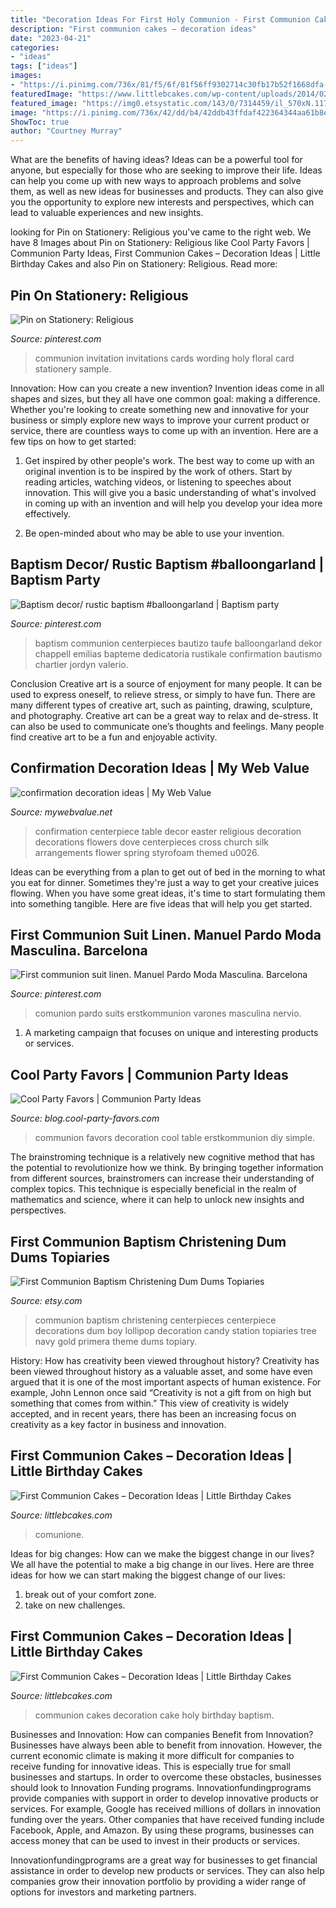 ```yaml
---
title: "Decoration Ideas For First Holy Communion - First Communion Cakes – Decoration Ideas"
description: "First communion cakes – decoration ideas"
date: "2023-04-21"
categories:
- "ideas"
tags: ["ideas"]
images:
- "https://i.pinimg.com/736x/81/f5/6f/81f56ff9302714c30fb17b52f1668dfa--first-communion-invitations--anniversary.jpg"
featuredImage: "https://www.littlebcakes.com/wp-content/uploads/2014/02/First-Communion-Cakes.jpg"
featured_image: "https://img0.etsystatic.com/143/0/7314459/il_570xN.1170111764_htvs.jpg"
image: "https://i.pinimg.com/736x/42/dd/b4/42ddb43ffdaf422364344aa61b8ed50a.jpg"
ShowToc: true
author: "Courtney Murray"
---
```



What are the benefits of having ideas?
Ideas can be a powerful tool for anyone, but especially for those who are seeking to improve their life. Ideas can help you come up with new ways to approach problems and solve them, as well as new ideas for businesses and products. They can also give you the opportunity to explore new interests and perspectives, which can lead to valuable experiences and new insights.

	

		
looking for Pin on Stationery: Religious you've came to the right web. We have 8 Images about Pin on Stationery: Religious like Cool Party Favors | Communion Party Ideas, First Communion Cakes – Decoration Ideas | Little Birthday Cakes and also Pin on Stationery: Religious. Read more:
		
    
## Pin On Stationery: Religious

<img loading=lazy src="https://i.pinimg.com/736x/81/f5/6f/81f56ff9302714c30fb17b52f1668dfa--first-communion-invitations--anniversary.jpg" onerror="this.onerror=null;this.src='https://tse4.mm.bing.net/th?id=OIP.FL2SaS49Zw7M5Sgq552lewHaKX&amp;pid=15.1';" alt="Pin on Stationery: Religious">

_Source: pinterest.com_

>communion invitation invitations cards wording holy floral card stationery sample. 

	

Innovation: How can you create a new invention?
Invention ideas come in all shapes and sizes, but they all have one common goal: making a difference. Whether you're looking to create something new and innovative for your business or simply explore new ways to improve your current product or service, there are countless ways to come up with an invention. Here are a few tips on how to get started:
1. Get inspired by other people's work. The best way to come up with an original invention is to be inspired by the work of others. Start by reading articles, watching videos, or listening to speeches about innovation. This will give you a basic understanding of what's involved in coming up with an invention and will help you develop your idea more effectively.

2. Be open-minded about who may be able to use your invention.

    
## Baptism Decor/ Rustic Baptism #balloongarland | Baptism Party

<img loading=lazy src="https://i.pinimg.com/736x/42/dd/b4/42ddb43ffdaf422364344aa61b8ed50a.jpg" onerror="this.onerror=null;this.src='https://tse1.mm.bing.net/th?id=OIP.MAQUS59OhLr4eZqiFiQpJwHaJQ&amp;pid=15.1';" alt="Baptism decor/ rustic baptism #balloongarland | Baptism party">

_Source: pinterest.com_

>baptism communion centerpieces bautizo taufe balloongarland dekor chappell emilias bapteme dedicatoria rustikale confirmation bautismo chartier jordyn valerio. 

	

Conclusion
Creative art is a source of enjoyment for many people. It can be used to express oneself, to relieve stress, or simply to have fun. There are many different types of creative art, such as painting, drawing, sculpture, and photography.
Creative art can be a great way to relax and de-stress. It can also be used to communicate one’s thoughts and feelings. Many people find creative art to be a fun and enjoyable activity.

    
## Confirmation Decoration Ideas | My Web Value

<img loading=lazy src="https://s-media-cache-ak0.pinimg.com/originals/7c/ac/b6/7cacb6bb982c503d06dab6ef493007af.jpg" onerror="this.onerror=null;this.src='https://tse4.mm.bing.net/th?id=OIP.Ljk8_emH8_GaeMxdSu6_owHaK8&amp;pid=15.1';" alt="confirmation decoration ideas | My Web Value">

_Source: mywebvalue.net_

>confirmation centerpiece table decor easter religious decoration decorations flowers dove centerpieces cross church silk arrangements flower spring styrofoam themed u0026. 

	

Ideas can be everything from a plan to get out of bed in the morning to what you eat for dinner. Sometimes they're just a way to get your creative juices flowing. When you have some great ideas, it's time to start formulating them into something tangible. Here are five ideas that will help you get started.

    
## First Communion Suit Linen. Manuel Pardo Moda Masculina. Barcelona

<img loading=lazy src="https://i.pinimg.com/736x/dd/8e/95/dd8e95aa3822a839976a3271bca56554.jpg" onerror="this.onerror=null;this.src='https://tse1.mm.bing.net/th?id=OIP.GdoYf5UEsWuX7wGDUTWH5QHaLG&amp;pid=15.1';" alt="First communion suit linen. Manuel Pardo Moda Masculina. Barcelona">

_Source: pinterest.com_

>comunion pardo suits erstkommunion varones masculina nervio. 

	

1. A marketing campaign that focuses on unique and interesting products or services.

    
## Cool Party Favors | Communion Party Ideas

<img loading=lazy src="http://blog.cool-party-favors.com/wp-content/uploads/2014/02/Communion-Party-Ideas1-1024x627.jpg" onerror="this.onerror=null;this.src='https://tse1.mm.bing.net/th?id=OIP.nXFa3S1RukfVYgl0ISfuzQHaEi&amp;pid=15.1';" alt="Cool Party Favors | Communion Party Ideas">

_Source: blog.cool-party-favors.com_

>communion favors decoration cool table erstkommunion diy simple. 

	

The brainstroming technique is a relatively new cognitive method that has the potential to revolutionize how we think. By bringing together information from different sources, brainstromers can increase their understanding of complex topics. This technique is especially beneficial in the realm of mathematics and science, where it can help to unlock new insights and perspectives.

    
## First Communion Baptism Christening Dum Dums Topiaries

<img loading=lazy src="https://img0.etsystatic.com/143/0/7314459/il_570xN.1170111764_htvs.jpg" onerror="this.onerror=null;this.src='https://tse4.mm.bing.net/th?id=OIP.cKPbk5xXFH7grk8KN16_LQHaNK&amp;pid=15.1';" alt="First Communion Baptism Christening Dum Dums Topiaries">

_Source: etsy.com_

>communion baptism christening centerpieces centerpiece decorations dum boy lollipop decoration candy station topiaries tree navy gold primera theme dums topiary. 

	

History: How has creativity been viewed throughout history?
Creativity has been viewed throughout history as a valuable asset, and some have even argued that it is one of the most important aspects of human existence. For example, John Lennon once said “Creativity is not a gift from on high but something that comes from within.” This view of creativity is widely accepted, and in recent years, there has been an increasing focus on creativity as a key factor in business and innovation.

    
## First Communion Cakes – Decoration Ideas | Little Birthday Cakes

<img loading=lazy src="https://www.littlebcakes.com/wp-content/uploads/2014/02/First-Communion-Cakes.jpg" onerror="this.onerror=null;this.src='https://tse4.mm.bing.net/th?id=OIP.hdXJItH1ckTvsYMDJgHxmwHaHu&amp;pid=15.1';" alt="First Communion Cakes – Decoration Ideas | Little Birthday Cakes">

_Source: littlebcakes.com_

>comunione. 

	

Ideas for big changes: How can we make the biggest change in our lives?
We all have the potential to make a big change in our lives. Here are three ideas for how we can start making the biggest change of our lives:
1. break out of your comfort zone.
2. take on new challenges.

    
## First Communion Cakes – Decoration Ideas | Little Birthday Cakes

<img loading=lazy src="http://www.littlebcakes.com/wp-content/uploads/2014/02/First-Communion-Cakes-Pictures.jpg" onerror="this.onerror=null;this.src='https://tse1.mm.bing.net/th?id=OIP.wXGM0t8lVfhCgtJOHYSbAQHaE6&amp;pid=15.1';" alt="First Communion Cakes – Decoration Ideas | Little Birthday Cakes">

_Source: littlebcakes.com_

>communion cakes decoration cake holy birthday baptism. 

	

Businesses and Innovation: How can companies Benefit from Innovation?
Businesses have always been able to benefit from innovation. However, the current economic climate is making it more difficult for companies to receive funding for innovative ideas. This is especially true for small businesses and startups. In order to overcome these obstacles, businesses should look to Innovation Funding programs.
Innovationfundingprograms provide companies with support in order to develop innovative products or services. For example, Google has received millions of dollars in innovation funding over the years. Other companies that have received funding include Facebook, Apple, and Amazon. By using these programs, businesses can access money that can be used to invest in their products or services.

Innovationfundingprograms are a great way for businesses to get financial assistance in order to develop new products or services. They can also help companies grow their innovation portfolio by providing a wider range of options for investors and marketing partners.

